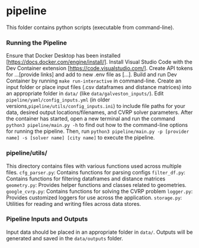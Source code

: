 # pipeline

This folder contains python scripts (executable from command-line).

### Running the Pipeline
Ensure that Docker Desktop has been installed [https://docs.docker.com/engine/install/].
Install Visual Studio Code with the Dev Container extension [https://code.visualstudio.com/].
Create API tokens for ...[provide links] and add to new .env file as [...].
Build and run Dev Container by running `make run-interactive` in command-line.
Create an input folder or place input files (.csv dataframes and distance matrices) into an appropriate folder in `data/` (like `data/galveston_inputs/`).
Edit `pipeline/yaml/config_inputs.yml` (in older versions,`pipeline/utils/config_inputs.ini`) to include file paths for your data, desired output locations/filenames, and CVRP solver parameters.
After the container has started, open a new terminal and run the command `python3 pipeline/main.py -h` to find out how to the command-line options for running the pipeline.
Then, run `python3 pipeline/main.py -p [provider name] -s [solver name] [city name]` to execute the pipeline.

### pipeline/utils/
This directory contains files with various functions used across multiple files.
`cfg_parser.py`: Contains functions for parsing configs
`filter_df.py`: Contains functions for filtering dataframes and distance matrices
`geometry.py`: Provides helper functions and classes related to geometries.
`google_cvrp.py`: Contains functions for solving the CVRP problem
`logger.py`: Provides customized loggers for use across the application.
`storage.py`: Utilities for reading and writing files across data stores.

### Pipeline Inputs and Outputs
Input data should be placed in an appropriate folder in `data/`.
Outputs will be generated and saved in the `data/outputs` folder.
